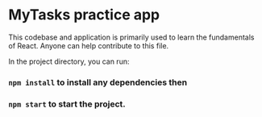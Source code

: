 # MyTasks practice app

This codebase and application is primarily used to learn the fundamentals of React. Anyone can help contribute to this file.



In the project directory, you can run:

### `npm install` to install any dependencies then

### `npm start` to start the project.


